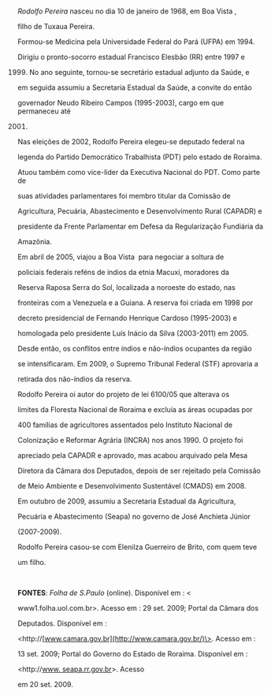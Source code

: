 

 



 



*Rodolfo Pereira* nasceu no dia 10 de janeiro de 1968, em Boa Vista ,

filho de Tuxaua Pereira.



Formou-se Medicina pela Universidade Federal do Pará (UFPA) em 1994.

Dirigiu o pronto-socorro estadual Francisco Elesbão (RR) entre 1997 e

1999. No ano seguinte, tornou-se secretário estadual adjunto da Saúde, e

em seguida assumiu a Secretaria Estadual da Saúde, a convite do então

governador Neudo Ribeiro Campos (1995-2003), cargo em que permaneceu até

2001.



Nas eleições de 2002, Rodolfo Pereira elegeu-se deputado federal na

legenda do Partido Democrático Trabalhista (PDT) pelo estado de Roraima.

Atuou também como vice-líder da Executiva Nacional do PDT. Como parte de

suas atividades parlamentares foi membro titular da Comissão de

Agricultura, Pecuária, Abastecimento e Desenvolvimento Rural (CAPADR) e

presidente da Frente Parlamentar em Defesa da Regularização Fundiária da

Amazônia.



Em abril de 2005, viajou a Boa Vista  para negociar a soltura de

policiais federais reféns de índios da etnia Macuxi, moradores da

Reserva Raposa Serra do Sol, localizada a noroeste do estado, nas

fronteiras com a Venezuela e a Guiana. A reserva foi criada em 1998 por

decreto presidencial de Fernando Henrique Cardoso (1995-2003) e

homologada pelo presidente Luís Inácio da Silva (2003-2011) em 2005.

Desde então, os conflitos entre índios e não-índios ocupantes da região

se intensificaram. Em 2009, o Supremo Tribunal Federal (STF) aprovaria a

retirada dos não-índios da reserva.



Rodolfo Pereira oi autor do projeto de lei 6100/05 que alterava os

limites da Floresta Nacional de Roraima e excluía as áreas ocupadas por

400 famílias de agricultores assentados pelo Instituto Nacional de

Colonização e Reformar Agrária (INCRA) nos anos 1990. O projeto foi

apreciado pela CAPADR e aprovado, mas acabou arquivado pela Mesa

Diretora da Câmara dos Deputados, depois de ser rejeitado pela Comissão

de Meio Ambiente e Desenvolvimento Sustentável (CMADS) em 2008.



Em outubro de 2009, assumiu a Secretaria Estadual da Agricultura,

Pecuária e Abastecimento (Seapa) no governo de José Anchieta Júnior

(2007-2009). 



Rodolfo Pereira casou-se com Elenilza Guerreiro de Brito, com quem teve

um filho.



 



**FONTES**: *Folha de S.Paulo* (online). Disponível em : \<

www1.folha.uol.com.br\>. Acesso em : 29 set. 2009; Portal da Câmara dos

Deputados. Disponível em :

\<http://[www.camara.gov.br](http://www.camara.gov.br/)\>. Acesso em :

13 set. 2009; Portal do Governo do Estado de Roraima. Disponível em :

\<http://[www. seapa.rr.gov.br](http://www.seapa.rr.gov.br/)\>. Acesso

em 20 set. 2009.

